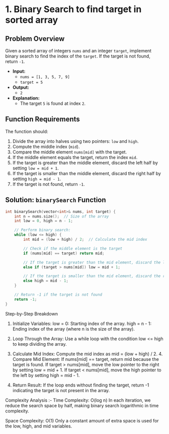 # 1. Binary Search to find target in sorted array

## Problem Overview

Given a sorted array of integers `nums` and an integer `target`, implement binary search to find the index of the `target`. If the target is not found, return `-1`.

- **Input:**
  - `nums = [1, 3, 5, 7, 9]`
  - `target = 5`
- **Output:**
  - `2`
- **Explanation:**
  - The target `5` is found at index `2`.

## Function Requirements

The function should:

1. Divide the array into halves using two pointers: `low` and `high`.
2. Compute the middle index (`mid`).
3. Compare the middle element `nums[mid]` with the target.
4. If the middle element equals the target, return the index `mid`.
5. If the target is greater than the middle element, discard the left half by setting `low = mid + 1`.
6. If the target is smaller than the middle element, discard the right half by setting `high = mid - 1`.
7. If the target is not found, return `-1`.

## Solution: `binarySearch` Function

```cpp
int binarySearch(vector<int>& nums, int target) {
    int n = nums.size();  // Size of the array
    int low = 0, high = n - 1;

    // Perform binary search:
    while (low <= high) {
        int mid = (low + high) / 2;  // Calculate the mid index

        // Check if the middle element is the target
        if (nums[mid] == target) return mid;

        // If the target is greater than the mid element, discard the left half
        else if (target > nums[mid]) low = mid + 1;

        // If the target is smaller than the mid element, discard the right half
        else high = mid - 1;
    }

    // Return -1 if the target is not found
    return -1;
}

```

Step-by-Step Breakdown

1. Initialize Variables:
   low = 0: Starting index of the array.
   high = n - 1: Ending index of the array (where n is the size of the array).

2. Loop Through the Array:
   Use a while loop with the condition low <= high to keep dividing the array.

3. Calculate Mid Index:
   Compute the mid index as mid = (low + high) / 2. 4. Compare Mid Element:
   If nums[mid] == target, return mid because the target is found.
   If target > nums[mid], move the low pointer to the right by setting low = mid + 1.
   If target < nums[mid], move the high pointer to the left by setting high = mid - 1.

4. Return Result:
   If the loop ends without finding the target, return -1 indicating the target is not present in the array.

Complexity Analysis :-
Time Complexity: O(log n)
In each iteration, we reduce the search space by half, making binary search logarithmic in time complexity.

Space Complexity: O(1)
Only a constant amount of extra space is used for the low, high, and mid variables.
